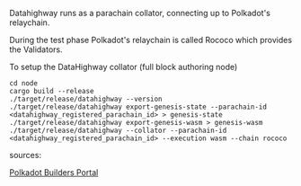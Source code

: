 Datahighway runs as a parachain collator, connecting up to Polkadot's relaychain.

During the test phase Polkadot's relaychain is called Rococo which provides the Validators.

To setup the DataHighway collator (full block authoring node)

```
cd node
cargo build --release
./target/release/datahighway --version
./target/release/datahighway export-genesis-state --parachain-id <datahighway_registered_parachain_id> > genesis-state
./target/release/datahighway export-genesis-wasm > genesis-wasm
./target/release/datahighway --collator --parachain-id <datahighway_registered_parachain_id> --execution wasm --chain rococo
```

sources:

[Polkadot Builders Portal](https://wiki.polkadot.network/docs/en/build-parachains-rococo#rococo-v1-parachain-requirements)